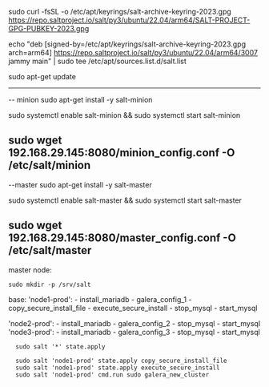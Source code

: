 sudo curl -fsSL -o /etc/apt/keyrings/salt-archive-keyring-2023.gpg https://repo.saltproject.io/salt/py3/ubuntu/22.04/arm64/SALT-PROJECT-GPG-PUBKEY-2023.gpg

echo "deb [signed-by=/etc/apt/keyrings/salt-archive-keyring-2023.gpg arch=arm64] https://repo.saltproject.io/salt/py3/ubuntu/22.04/arm64/3007 jammy main" | sudo tee /etc/apt/sources.list.d/salt.list

sudo apt-get update

-------
-- minion
sudo apt-get install -y salt-minion

sudo systemctl enable salt-minion && sudo systemctl start salt-minion

sudo wget 192.168.29.145:8080/minion_config.conf -O /etc/salt/minion
----
--master
sudo apt-get install -y salt-master

sudo systemctl enable salt-master && sudo systemctl start salt-master

sudo wget 192.168.29.145:8080/master_config.conf -O /etc/salt/master
----


master node:
```
sudo mkdir -p /srv/salt
```

base:
  'node1-prod':
    - install_mariadb
    - galera_config_1
    - copy_secure_install_file
    - execute_secure_install
    - stop_mysql
    - start_mysql

  'node2-prod':
    - install_mariadb
    - galera_config_2
    - stop_mysql
    - start_mysql
  'node3-prod':
    - install_mariadb
    - galera_config_3
    - stop_mysql
    - start_mysql


```
  sudo salt '*' state.apply 
```

```
  sudo salt 'node1-prod' state.apply copy_secure_install_file
  sudo salt 'node1-prod' state.apply execute_secure_install
  sudo salt 'node1-prod' cmd.run sudo galera_new_cluster
